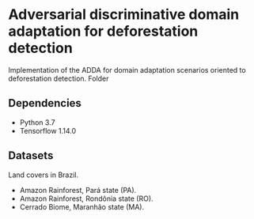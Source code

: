 # Adversarial discriminative domain adaptation for deforestation detection

Implementation of the ADDA for domain adaptation scenarios oriented to deforestation detection. Folder

## Dependencies

- Python 3.7
- Tensorflow 1.14.0

## Datasets
Land covers in Brazil.
- Amazon Rainforest, Pará state (PA).
- Amazon Rainforest, Rondônia state (RO).
- Cerrado Biome, Maranhão state (MA).
